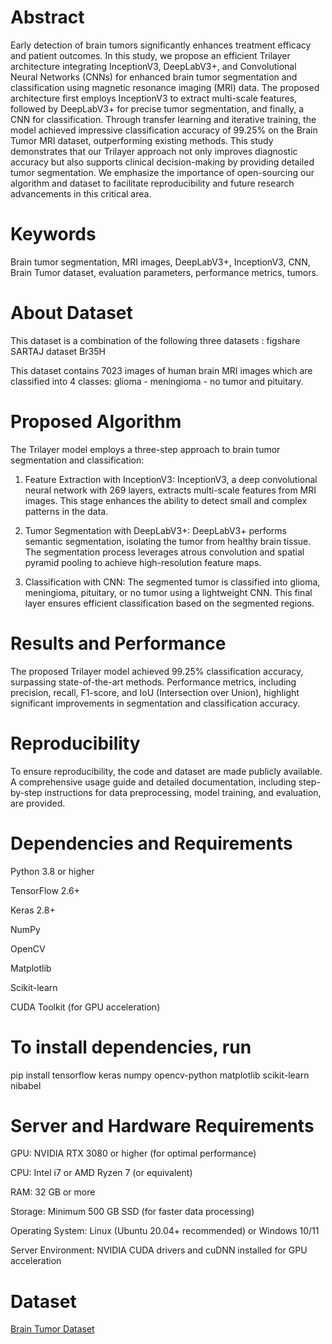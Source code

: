 # Abstract
Early detection of brain tumors significantly enhances treatment efficacy and patient outcomes. In this study, we propose an efficient Trilayer architecture integrating InceptionV3, DeepLabV3+, and Convolutional Neural Networks (CNNs) for enhanced brain tumor segmentation and classification using magnetic resonance imaging (MRI) data. The proposed architecture first employs InceptionV3 to extract multi-scale features, followed by DeepLabV3+ for precise tumor segmentation, and finally, a CNN for classification. Through transfer learning and iterative training, the model achieved impressive classification accuracy of 99.25% on the Brain Tumor MRI dataset, outperforming existing methods. This study demonstrates that our Trilayer approach not only improves diagnostic accuracy but also supports clinical decision-making by providing detailed tumor segmentation. We emphasize the importance of open-sourcing our algorithm and dataset to facilitate reproducibility and future research advancements in this critical area.

# Keywords
Brain tumor segmentation, MRI images, DeepLabV3+, InceptionV3, CNN, Brain Tumor dataset, evaluation parameters, performance metrics, tumors.

# About Dataset
This dataset is a combination of the following three datasets :
figshare
SARTAJ dataset
Br35H

This dataset contains 7023 images of human brain MRI images which are classified into 4 classes: glioma - meningioma - no tumor and pituitary.

# Proposed Algorithm
The Trilayer model employs a three-step approach to brain tumor segmentation and classification:

1. Feature Extraction with InceptionV3:
   InceptionV3, a deep convolutional neural network with 269 layers, extracts multi-scale features from MRI images. This stage enhances the ability to detect small and complex patterns in the data.

2. Tumor Segmentation with DeepLabV3+:
   DeepLabV3+ performs semantic segmentation, isolating the tumor from healthy brain tissue. The segmentation process leverages atrous convolution and spatial pyramid pooling to achieve high-resolution feature 
   maps.

3. Classification with CNN:
   The segmented tumor is classified into glioma, meningioma, pituitary, or no tumor using a lightweight CNN. This final layer ensures efficient classification based on the segmented 
   regions.


# Results and Performance
The proposed Trilayer model achieved 99.25% classification accuracy, surpassing state-of-the-art methods. Performance metrics, including precision, recall, F1-score, and IoU (Intersection over Union), highlight significant improvements in segmentation and classification accuracy.


# Reproducibility
To ensure reproducibility, the code and dataset are made publicly available. A comprehensive usage guide and detailed documentation, including step-by-step instructions for data preprocessing, model training, and evaluation, are provided.


# Dependencies and Requirements
Python 3.8 or higher

TensorFlow 2.6+

Keras 2.8+

NumPy

OpenCV

Matplotlib

Scikit-learn

CUDA Toolkit (for GPU acceleration)



# To install dependencies, run
pip install tensorflow keras numpy opencv-python matplotlib scikit-learn nibabel 



# Server and Hardware Requirements

GPU: NVIDIA RTX 3080 or higher (for optimal performance)

CPU: Intel i7 or AMD Ryzen 7 (or equivalent)

RAM: 32 GB or more

Storage: Minimum 500 GB SSD (for faster data processing)

Operating System: Linux (Ubuntu 20.04+ recommended) or Windows 10/11

Server Environment: NVIDIA CUDA drivers and cuDNN installed for GPU acceleration



# Dataset
[Brain Tumor Dataset](https://www.kaggle.com/datasets/masoudnickparvar/brain-tumor-mri-dataset)
